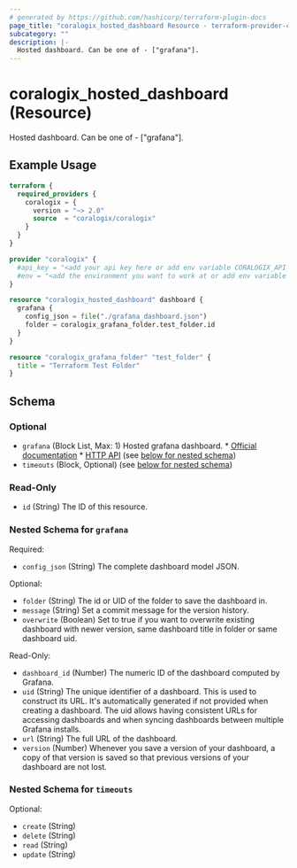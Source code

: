 ```yaml
---
# generated by https://github.com/hashicorp/terraform-plugin-docs
page_title: "coralogix_hosted_dashboard Resource - terraform-provider-coralogix"
subcategory: ""
description: |-
  Hosted dashboard. Can be one of - ["grafana"].
---
```


# coralogix_hosted_dashboard (Resource)

Hosted dashboard. Can be one of - ["grafana"].

## Example Usage

```terraform
terraform {
  required_providers {
    coralogix = {
      version = "~> 2.0"
      source  = "coralogix/coralogix"
    }
  }
}

provider "coralogix" {
  #api_key = "<add your api key here or add env variable CORALOGIX_API_KEY>"
  #env = "<add the environment you want to work at or add env variable CORALOGIX_ENV>"
}

resource "coralogix_hosted_dashboard" dashboard {
  grafana {
    config_json = file("./grafana_dashboard.json")
    folder = coralogix_grafana_folder.test_folder.id
  }
}

resource "coralogix_grafana_folder" "test_folder" {
  title = "Terraform Test Folder"
}
```

<!-- schema generated by tfplugindocs -->
## Schema

### Optional

- `grafana` (Block List, Max: 1) Hosted grafana dashboard.
			* [Official documentation](https://grafana.com/docs/grafana/latest/dashboards/)
			* [HTTP API](https://grafana.com/docs/grafana/latest/http_api/dashboard/) (see [below for nested schema](#nestedblock--grafana))
- `timeouts` (Block, Optional) (see [below for nested schema](#nestedblock--timeouts))

### Read-Only

- `id` (String) The ID of this resource.

<a id="nestedblock--grafana"></a>
### Nested Schema for `grafana`

Required:

- `config_json` (String) The complete dashboard model JSON.

Optional:

- `folder` (String) The id or UID of the folder to save the dashboard in.
- `message` (String) Set a commit message for the version history.
- `overwrite` (Boolean) Set to true if you want to overwrite existing dashboard with newer version, same dashboard title in folder or same dashboard uid.

Read-Only:

- `dashboard_id` (Number) The numeric ID of the dashboard computed by Grafana.
- `uid` (String) The unique identifier of a dashboard. This is used to construct its URL. It's automatically generated if not provided when creating a dashboard. The uid allows having consistent URLs for accessing dashboards and when syncing dashboards between multiple Grafana installs.
- `url` (String) The full URL of the dashboard.
- `version` (Number) Whenever you save a version of your dashboard, a copy of that version is saved so that previous versions of your dashboard are not lost.


<a id="nestedblock--timeouts"></a>
### Nested Schema for `timeouts`

Optional:

- `create` (String)
- `delete` (String)
- `read` (String)
- `update` (String)
